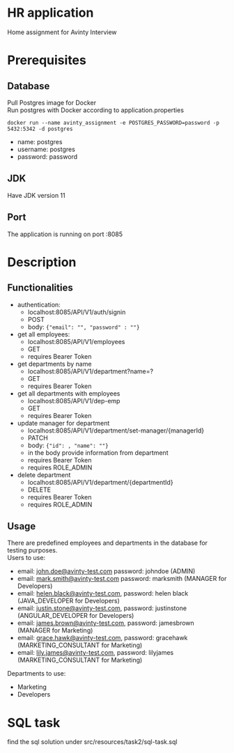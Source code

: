 
# HR application

Home assignment for Avinty Interview

# Prerequisites
## Database

Pull Postgres image for Docker  
Run postgres with Docker according to application.properties

    docker run --name avinty_assignment -e POSTGRES_PASSWORD=password -p 5432:5342 -d postgres


- name: postgres
- username: postgres
- password: password

## JDK

Have JDK version 11

## Port

The application is running on port :8085

# Description

## Functionalities

- authentication:
    -  localhost:8085/API/V1/auth/signin
    - POST
    - body:  `{"email": "", "password" : ""}`
- get all employees:
    - localhost:8085/API/V1/employees
    - GET
    - requires Bearer Token
- get departments by name
    - localhost:8085/API/V1/department?name=?
    - GET
    - requires Bearer Token
- get all departments with employees
    - localhost:8085/API/V1/dep-emp
    - GET
    - requires Bearer Token
- update manager for department
    - localhost:8085/API/V1/department/set-manager/{managerId}
    - PATCH
    - body: `{"id": , "name": ""}`
    - in the body provide information from department
    - requires Bearer Token
    - requires ROLE_ADMIN
- delete department
    - localhost:8085/API/V1/department/{departmentId}
    - DELETE
    - requires Bearer Token
    - requires ROLE_ADMIN

## Usage
There are predefined employees and departments in the database for testing purposes.  
Users to use:

- email: john.doe@avinty-test.com password: johndoe  (ADMIN)
- email: mark.smith@avinty-test.com password: marksmith  (MANAGER for Developers)
- email: helen.black@avinty-test.com, password: helen black  (JAVA_DEVELOPER for Developers)
- email: justin.stone@avinty-test.com, password: justinstone (ANGULAR_DEVELOPER for Developers)
- email: james.brown@avinty-test.com, password: jamesbrown (MANAGER for Marketing)
- email: grace.hawk@avinty-test.com, password: gracehawk  (MARKETING_CONSULTANT for Marketing)
- email: lily.james@avinty-test.com, password: lilyjames  (MARKETING_CONSULTANT for Marketing)

Departments to use:
- Marketing
- Developers

# SQL task

find the sql solution under src/resources/task2/sql-task.sql
